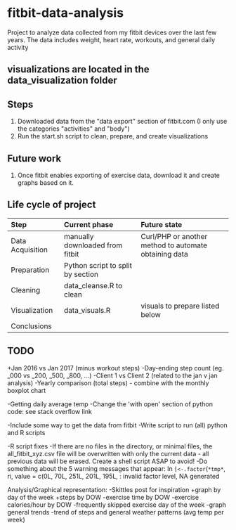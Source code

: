 # fitbit-data-analysis
Project to analyze data collected from my fitbit devices over the last few years. The data includes weight, heart rate, workouts, and general daily activity

## visualizations are located in the data_visualization folder

## Steps
1. Downloaded data from the "data export" section of fitbit.com (I only use the categories "activities" and "body")
2. Run the start.sh script to clean, prepare, and create visualizations

## Future work
1. Once fitbit enables exporting of exercise data, download it and create graphs based on it.


## Life cycle of project

| Step             | Current phase                           | Future state                                              |
| :----------------|:----------------------------------------|:----------------------------------------------------------|
| Data Acquisition | manually downloaded from fitbit         | Curl/PHP or another method to automate obtaining data     |
| Preparation      | Python script to split by section       |                                                           |
| Cleaning	   | data_cleanse.R to clean                 |                                                           |
| Visualization    | data_visuals.R		             | visuals to prepare listed below                           |
| Conclusions      |                                         |                                                           |


## TODO
+Jan 2016 vs Jan 2017 (minus workout steps)
-Day-ending step count (eg. _000 vs _200, _500, _800, ...)
-Client 1 vs Client 2 (related to the jan v jan analysis)
-Yearly comparison (total steps) - combine with the monthly boxplot chart

-Getting daily average temp
-Change the 'with open' section of python code: see stack overflow link

-Include some way to get the data from fitbit
-Write script to run (all) python and R scripts

-R script fixes
	-If there are no files in the directory, or minimal files, the all_fitbit_xyz.csv file will be overwritten with only the current data - all previous data will be erased. Create a shell script ASAP to avoid!
	-Do something about the 5 warning messages that appear: 
		In `[<-.factor`(`*tmp*`, ri, value = c(0L, 70L, 251L, 201L, 195L,  :	invalid factor level, NA generated


Analysis/Graphical representation:
	-Skittles post for inspiration
	+graph by day of the week
	+steps by DOW
	-exercise time by DOW
	-exercise calories/hour by DOW
	-frequently skipped exercise day of the week
-graph general trends
	-trend of steps and general weather patterns (avg temp per week)
